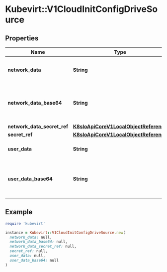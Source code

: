 # Kubevirt::V1CloudInitConfigDriveSource

## Properties

| Name | Type | Description | Notes |
| ---- | ---- | ----------- | ----- |
| **network_data** | **String** | NetworkData contains config drive inline cloud-init networkdata. | [optional] |
| **network_data_base64** | **String** | NetworkDataBase64 contains config drive cloud-init networkdata as a base64 encoded string. | [optional] |
| **network_data_secret_ref** | [**K8sIoApiCoreV1LocalObjectReference**](K8sIoApiCoreV1LocalObjectReference.md) |  | [optional] |
| **secret_ref** | [**K8sIoApiCoreV1LocalObjectReference**](K8sIoApiCoreV1LocalObjectReference.md) |  | [optional] |
| **user_data** | **String** | UserData contains config drive inline cloud-init userdata. | [optional] |
| **user_data_base64** | **String** | UserDataBase64 contains config drive cloud-init userdata as a base64 encoded string. | [optional] |

## Example

```ruby
require 'kubevirt'

instance = Kubevirt::V1CloudInitConfigDriveSource.new(
  network_data: null,
  network_data_base64: null,
  network_data_secret_ref: null,
  secret_ref: null,
  user_data: null,
  user_data_base64: null
)
```

